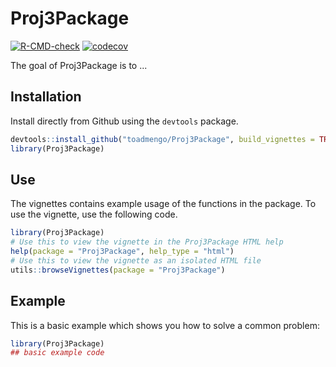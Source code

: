 
# Proj3Package

<!-- badges: start -->
[![R-CMD-check](https://github.com/toadmengo/Proj3Package/workflows/R-CMD-check/badge.svg)](https://github.com/toadmengo/Proj3Package/actions)
[![codecov](https://codecov.io/gh/toadmengo/Proj3Package/branch/master/graph/badge.svg?token=0KPDTJDOLB)](https://codecov.io/gh/toadmengo/Proj3Package)
<!-- badges: end -->

The goal of Proj3Package is to ...

## Installation

Install directly from Github using the `devtools` package.

``` r
devtools::install_github("toadmengo/Proj3Package", build_vignettes = TRUE, build_opts = c())
library(Proj3Package)
```

## Use

The vignettes contains example usage of the functions in the package. To use the vignette, use the following code.

```r
library(Proj3Package)
# Use this to view the vignette in the Proj3Package HTML help
help(package = "Proj3Package", help_type = "html")
# Use this to view the vignette as an isolated HTML file
utils::browseVignettes(package = "Proj3Package")
```

## Example

This is a basic example which shows you how to solve a common problem:

``` r
library(Proj3Package)
## basic example code
```

